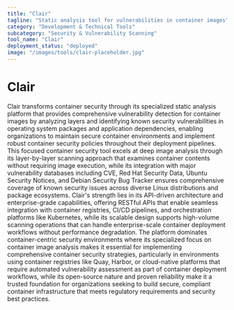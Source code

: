 ```yaml
---
title: "Clair"
tagline: "Static analysis tool for vulnerabilities in container images"
category: "Development & Technical Tools"
subcategory: "Security & Vulnerability Scanning"
tool_name: "Clair"
deployment_status: "deployed"
image: "/images/tools/clair-placeholder.jpg"
---
```


# Clair

Clair transforms container security through its specialized static analysis platform that provides comprehensive vulnerability detection for container images by analyzing layers and identifying known security vulnerabilities in operating system packages and application dependencies, enabling organizations to maintain secure container environments and implement robust container security policies throughout their deployment pipelines. This focused container security tool excels at deep image analysis through its layer-by-layer scanning approach that examines container contents without requiring image execution, while its integration with major vulnerability databases including CVE, Red Hat Security Data, Ubuntu Security Notices, and Debian Security Bug Tracker ensures comprehensive coverage of known security issues across diverse Linux distributions and package ecosystems. Clair's strength lies in its API-driven architecture and enterprise-grade capabilities, offering RESTful APIs that enable seamless integration with container registries, CI/CD pipelines, and orchestration platforms like Kubernetes, while its scalable design supports high-volume scanning operations that can handle enterprise-scale container deployment workflows without performance degradation. The platform dominates container-centric security environments where its specialized focus on container image analysis makes it essential for implementing comprehensive container security strategies, particularly in environments using container registries like Quay, Harbor, or cloud-native platforms that require automated vulnerability assessment as part of container deployment workflows, while its open-source nature and proven reliability make it a trusted foundation for organizations seeking to build secure, compliant container infrastructure that meets regulatory requirements and security best practices.